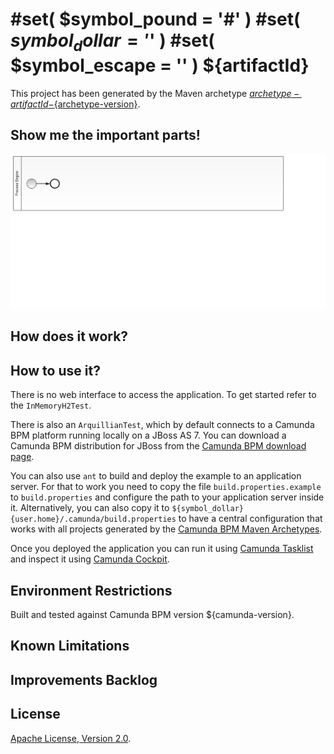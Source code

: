 #set( $symbol_pound = '#' )
#set( $symbol_dollar = '$' )
#set( $symbol_escape = '\' )
${artifactId}
=========================

This project has been generated by the Maven archetype
[${archetype-artifactId}-${archetype-version}](http://docs.camunda.org/latest/guides/user-guide/#process-applications-maven-project-templates-archetypes).


Show me the important parts!
----------------------------

![BPMN Process](src/main/resources/process.png)


How does it work?
-----------------


How to use it?
--------------

There is no web interface to access the application.
To get started refer to the `InMemoryH2Test`.

There is also an `ArquillianTest`, which by default connects to a
Camunda BPM platform running locally on a JBoss AS 7.
You can download a Camunda BPM distribution for JBoss from the
[Camunda BPM download page](http://camunda.org/download/).

You can also use `ant` to build and deploy the example to an application server.
For that to work you need to copy the file `build.properties.example` to `build.properties`
and configure the path to your application server inside it.
Alternatively, you can also copy it to `${symbol_dollar}{user.home}/.camunda/build.properties`
to have a central configuration that works with all projects generated by the
[Camunda BPM Maven Archetypes](http://docs.camunda.org/latest/guides/user-guide/#process-applications-maven-project-templates-archetypes).

Once you deployed the application you can run it using
[Camunda Tasklist](http://docs.camunda.org/latest/guides/user-guide/#tasklist)
and inspect it using
[Camunda Cockpit](http://docs.camunda.org/latest/guides/user-guide/#cockpit).


Environment Restrictions
------------------------

Built and tested against Camunda BPM version ${camunda-version}.


Known Limitations
-----------------


Improvements Backlog
--------------------


License
-------

[Apache License, Version 2.0](http://www.apache.org/licenses/LICENSE-2.0).
